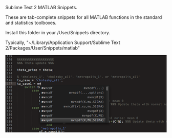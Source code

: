 Sublime Text 2 MATLAB Snippets.

These are tab-complete snippets for all MATLAB functions in the standard and statistics toolboxes.  

Install this folder in your /User/Snippets directory.  

Typically, "~/Library/Application Support/Sublime Text 2/Packages/User/Snippets/matlab"


![](https://github.com/AGS-Knight/matlab-snipp/blob/master/screenshot1.png "Screenshot")